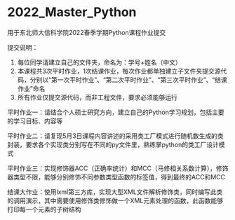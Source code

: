 # 2022_Master_Python
用于东北师大信科学院2022春季学期Python课程作业提交

提交说明：
1. 每位同学请建立自己的文件夹，命名为：学号+姓名（中文）
2. 本课程共3次平时作业，1次结课作业，每次作业都单独建立子文件夹提交源代码，分别以“第一次平时作业”、“第二次平时作业”、“第三次平时作业”、“结课作业”命名
3. 所有作业仅提交源代码，而非工程文件，要求必须能够运行

平时作业一：请结合个人硕士研究方向，建立自己的Python学习规划，包括主要的学习目标、内容等

平时作业二：请复现5月3日课程内容讲述的采用类工厂模式进行随机数生成的类封装，要求各个实现类分别写在不同的py文件里，熟练掌python的类工厂设计模式

平时作业三：实现修饰器ACC（正确率统计）和MCC（马修相关系数计算），修饰器类型不限，能够分别修饰不同参数类型函数的标签值，得到最终的ACC和MCC

结课大作业：使用lxml第三方库，实现大型XML文件解析修饰类，同时编写此类的调用演示，其中需要使用修饰类修饰做一个XML元素处理的函数，此函数能够打印每一个元素的子树结构
